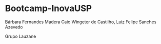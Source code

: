 # Bootcamp-InovaUSP
Bárbara Fernandes Madera
Caio Wingeter de Castilho,
Luiz Felipe Sanches Azevedo

Grupo Lauzane
